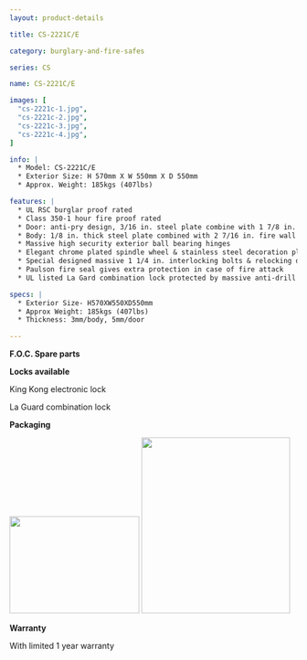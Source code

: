 ```yaml
---
layout: product-details

title: CS-2221C/E

category: burglary-and-fire-safes

series: CS

name: CS-2221C/E

images: [
  "cs-2221c-1.jpg",
  "cs-2221c-2.jpg",
  "cs-2221c-3.jpg",
  "cs-2221c-4.jpg",
]

info: |
  * Model: CS-2221C/E
  * Exterior Size: H 570mm X W 550mm X D 550mm
  * Approx. Weight: 185kgs (407lbs)

features: |
  * UL RSC burglar proof rated
  * Class 350-1 hour fire proof rated
  * Door: anti-pry design, 3/16 in. steel plate combine with 1 7/8 in. fire wall
  * Body: 1/8 in. thick steel plate combined with 2 7/16 in. fire wall
  * Massive high security exterior ball bearing hinges
  * Elegant chrome plated spindle wheel & stainless steel decoration plate
  * Special designed massive 1 1/4 in. interlocking bolts & relocking device to superior door security
  * Paulson fire seal gives extra protection in case of fire attack
  * UL listed La Gard combination lock protected by massive anti-drill plate

specs: |
  * Exterior Size- H570XW550XD550mm
  * Approx Weight: 185kgs (407lbs)
  * Thickness: 3mm/body, 5mm/door

---
```


**F.O.C. Spare parts**

**Locks available**

King Kong electronic lock

La Guard combination lock

**Packaging**

<img alt="" src="{IMAGE_CDN}/cs-2221c-5.jpg" style="width: 227px; height: 170px;" />

<img alt="" src="{IMAGE_CDN}/cs-2221c-6.jpg" style="width: 260px; height: 308px;" />

**Warranty**

With limited 1 year warranty
